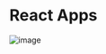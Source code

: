 #                                            React Apps

![image](https://github.com/OleksandrDushnyi/react-practice/assets/129120542/66f3ccab-5a0e-4ac8-86d1-ba9829755f2a)

